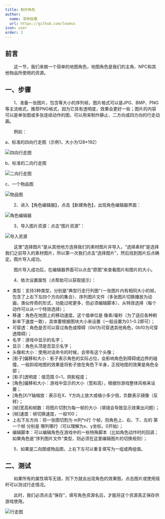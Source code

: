 ```yaml
---
title: 制作角色
author:
  name: 深林孤鹰
  url: https://github.com/leamus
icon: user
order: 3
---
```


## 前言

&emsp;&emsp;这一节，我们来做一个简单的地图角色，地图角色是我们的主角、NPC和其他物品所使用的资源。

## 一、步骤

&emsp;&emsp;1、准备一张图片，包含等大小的序列帧，图片格式可以是JPG、BMP、PNG等主流格式，推荐PNG格式，因为它具有透明度，效果会更好一些；图片的内容可以是单张图或多张连续动作的图，可以用来制作静止、二方向或四方向的行走动画。

&emsp;&emsp;例如：

a、标准的四向行走图（示例1，大小为128*192）

![四向行走图](/assets/image/docs/beginner/character/1690265886023.png)

b、标准的二向行走图

![二向行走图](/assets/image/docs/beginner/character/1690265947320.png)

c、一个物品图

![物品图](/assets/image/docs/beginner/character/1690266082739.png)

&emsp;&emsp;2、进入【角色编辑器】，点击【新建角色】，出现角色编辑器界面：

![角色编辑器](/assets/image/docs/beginner/character/1690266205838.png)

&emsp;&emsp;3、导入图片资源：点击“图片资源”：

![导入资源](/assets/image/docs/beginner/character/1690266273885.png)

&emsp;&emsp;这里“选择图片”是从其他地方选择我们的素材图片并导入，“选择素材”是选择我们之前导入的素材图片，所以第一次我们点击“选择图片”，然后找到图片后点确定。图片导入成功。

&emsp;&emsp;图片导入成功后，在编辑器界面可以点击“原图”来查看图片和图片的大小。

&emsp;&emsp;4、依次设置属性（点帮助可以获取提示）：

* 类型：支持3种类型，分别是”典型行走行列图“（一张图片内有相同大小的帧，包含了上右下左四个方向的集合）、序列图片文件（多张图片切换播放为动画，类似传奇的形式，功能过呢更多，但必须编辑脚本）、从特效选择（每个动作可以从一个特效选择）；
* 移速：角色在地图上的移动速度。这个值单位是 像素/毫秒（为了适应各种刷新率下速度一致），具体要根据图块大小来设置（一般设置为0.1-0.2即可）；
* 可穿透：角色是否可以穿过角色或障碍（0b1为可穿透其他角色，0b10为可穿透障碍）；
* 名字：游戏中显示的名字；
* 显示：角色头顶是否显示名字；
* 头像和大小：使用对话命令的时候，会带有这个头像；
* [影子]偏移和大小：影子表示角色的实际占位，会影响角色到障碍或边界的碰撞，一般斜视地图的效果是将影子放在角色下半身，正视地图的效果是角色全部；
* [影子]透明度：值范围 0~1，阴影程度；
* [角色]偏移和大小：游戏中显示的大小（宽和高），根据你游戏整体风格来设置；
* [角色]X/Y轴缩放：表示在X、Y方向上放大或缩小多少倍，负数表示镜像（反转）；
* [帧]宽高和帧数：将图片切割为每一帧的大小（填错会导致显示效果出问题）；
* [帧]速度：帧切换速度，一般100；
* 上右下左方向：将一张图切割为 m列*n行 个帧，则角色上、右、下、左的 第一个帧 分别是 哪列哪行（可以理解为x、y坐标，0开始）；
* 编辑脚本：可以编辑角色在游戏中的一些特殊脚本（比如角色动作时的回调；如果角色是”序列图片文件“类型，则必须在这里编辑图片的切换规则）；

&emsp;&emsp;5、如果是二向图或物品图，上右下左可以重复填写为一组或两组值。

## 二、测试

&emsp;&emsp;如果所有的属性填写无错，则下方就会出现角色的效果图，点击图片或使用摇杆可以测试行走情况。

&emsp;&emsp;此时，我们必须点击“保存”，填写角色资源名后，才能将这个资源真正保存供游戏使用。

![行走图](/assets/image/docs/beginner/character/1699844595800.png)
